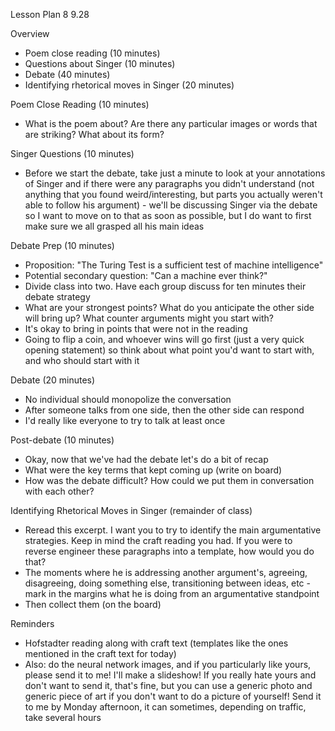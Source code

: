 Lesson Plan 8
9.28

Overview

- Poem close reading (10 minutes)
- Questions about Singer (10 minutes)
- Debate (40 minutes)
- Identifying rhetorical moves in Singer (20 minutes)

Poem Close Reading (10 minutes)
- What is the poem about? Are there any particular images or words that are striking? What about its form?

Singer Questions (10 minutes)
- Before we start the debate, take just a minute to look at your annotations of Singer and if there were any paragraphs you didn't understand (not anything that you found weird/interesting, but parts you actually weren't able to follow his argument) - we'll be discussing Singer via the debate so I want to move on to that as soon as possible, but I do want to first make sure we all grasped all his main ideas

Debate Prep (10 minutes)
- Proposition: "The Turing Test is a sufficient test of machine intelligence"
- Potential secondary question: "Can a machine ever think?"
- Divide class into two. Have each group discuss for ten minutes their debate strategy
- What are your strongest points? What do you anticipate the other side will bring up? What counter arguments might you start with?
- It's okay to bring in points that were not in the reading
- Going to flip a coin, and whoever wins will go first (just a very quick opening statement) so think about what point you'd want to start with, and who should start with it

Debate (20 minutes)
- No individual should monopolize the conversation
- After someone talks from one side, then the other side can respond
- I'd really like everyone to try to talk at least once

Post-debate (10 minutes)
- Okay, now that we've had the debate let's do a bit of recap
- What were the key terms that kept coming up (write on board)
- How was the debate difficult? How could we put them in conversation with each other?

Identifying Rhetorical Moves in Singer (remainder of class)
- Reread this excerpt. I want you to try to identify the main argumentative strategies. Keep in mind the craft reading you had. If you were to reverse engineer these paragraphs into a template, how would you do that?
- The moments where he is addressing another argument's, agreeing, disagreeing, doing something else, transitioning between ideas, etc - mark in the margins what he is doing from an argumentative standpoint
- Then collect them (on the board)

Reminders
- Hofstadter reading along with craft text (templates like the ones mentioned in the craft text for today)
- Also: do the neural network images, and if you particularly like yours, please send it to me! I'll make a slideshow! If you really hate yours and don't want to send it, that's fine, but you can use a generic photo and generic piece of art if you don't want to do a picture of yourself! Send it to me by Monday afternoon, it can sometimes, depending on traffic, take several hours
